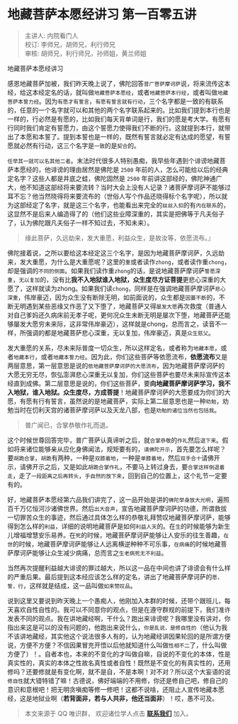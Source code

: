 # 地藏菩萨本愿经讲习 第一百零五讲

> 主讲人: 内院看门人 <br />
> 校订: 李师兄，胡师兄，利行师兄 <br />
> 审核: 胡师兄，利行师兄，孙师姐，黄兰师姐 <br />

地藏菩萨本愿经讲习

感恩地藏菩萨加被，我们昨天晚上说了，佛陀回答`普广菩萨摩诃萨`说，将来流传这本经，给这本经定名的话，就叫做`地藏菩萨本愿经`，或者`地藏菩萨本行经`，或者叫做`地藏菩萨本誓力经`。因为`有愿才有誓言`，`有愿有誓言就有行动`，三个名字都是一致的有联系的，任意的一个名字就可以和其他的两个名字联系起来的。比如我们提到本行也是一样的，行必然是有愿的，比如我们每天背单词是行，我们的愿是考大学。有愿有行同时我们肯定有誓愿力，由这个誓愿力使得我们不断的行。这就提到本行，就带出了本愿和本誓了。提到本誓也是一样的，既然有誓言就必定有达成的愿望，有誓愿就必然有行动，这三个名字是`一致`的是`契合`的。

`任举其一就可以名其他二者`。末法时代很多人特别愚痴，我早些年遇到个诽谤地藏菩萨本愿经的，他诽谤的理由居然是佛陀是 `2500` 年前的人，怎么可能给以后的经典定名字？这些人都是井底之蛙，佛陀固然是 `2500` 年前讲这部经的，佛陀神通广大，他不知道这部经将来要流转？当时大会上没有人记录？诸菩萨摩诃萨不能够过耳不忘？他当然晓得将来要流布的（世俗人写个作品还晓得标个名字呢），所以就为这部经定了名字，就是这三个名字，也能看出来完全的`丝丝入扣`的有`内在联系`的，这显然不是后来人编造得了的（他们这些业障深重的，其实是把佛等于凡夫俗子了，认为佛陀跟凡夫俗子一样不知过去，不知未来）。

> 缘此菩萨，久远劫来，发大重愿，利益众生，是故汝等，依愿流布。』

佛陀接着说，之所以要给这本经定这三个名字，是因为地藏菩萨摩诃萨，久远劫来，发大重愿，为什么是大重愿呢？这里的`重`或者读作`zhong`，或者读作重`chong`，却是强调的`不同的侧面`。如果我们读作重`zhong`的话，是说地藏菩萨摩诃萨`誓愿深重`，`无以复加`的，没有比**我不入地狱谁入地狱，众生度尽方证菩提**更悲心深重的大愿了，这样就读为zhong。如果我们读`chong`，同样是在强调地藏菩萨摩诃萨`悲心深重`，伟岸豪迈，因为众生没有断除无明，如前面说的，众生都是`因蔓不断`的，不断无明遇到某些恶缘又作恶了又下堕了，地藏菩萨又得`屡发大愿`再次救度（普通人对自己爹妈还久病床前无孝子呢，更何况众生未断无明是屡次下堕，地藏菩萨还能够屡发大愿穷未来际，这非常伟岸豪迈），这样就是chong，总而言之，读音不一样，所强调的都是地藏菩萨悲心深重，无以复加，伟岸豪迈，真是`众生慈父`。

发大重愿的关系，尽未来际普度一切众生，所以这样定名，或者称为`地藏本愿`，或者`地藏本行`，或者`地藏本誓力经`。因为此，你们这些菩萨等依愿流布，**依愿流布**又是两层意思，第一层意思是说的`依地藏菩萨摩诃萨的大愿流布`，因为地藏菩萨摩诃萨的大愿无穷无尽，恢弘澎湃悲心深重无以复加，你们这些菩萨也要尽未来际宣传这本经直到成佛。第二层意思是说的，你们这些菩萨，要**向地藏菩萨摩诃萨学习，我不入地狱，谁入地狱。众生度尽，方成菩提**！地藏菩萨摩诃萨的大愿要成为你们的大愿，有愿有行有誓言，虽然说的是地藏菩萨，实际上第二层意思也是一种`劝勉`，劝勉当时在忉利天宫的诸菩萨摩诃萨以及天龙八部，也是`劝勉的诸位当然也包括我`。

> 普广闻已，合掌恭敬作礼而退。

这个时候世尊回答完毕，普广菩萨认真谛听之后，就`合掌恭敬`的`作礼`然后`退下来`。假如将来诸位能够亲从应化身佛闻法，规矩要有的，`请佛陀开示`，首先要怎么样呢？要`胡跪合掌`，`胡跪`有两种，一种是`双膝着地`，一种是`单膝着地`，然后`双手合十`请佛开示，请佛开示之后，又是如此`胡跪合掌作礼`，不要马上转过身去，要`合掌这样倒退着走`，走了`一段距离之后再转头`，`手自然的放下来`，回到自己的位置上，这个礼节一定要有的。

好，地藏菩萨本愿经第六品我们讲完了，这一品开始是讲的`佛陀举身放大光明`，遍照百千万亿恒河沙诸佛世界。然后`出大音声`，宣告地藏菩萨摩诃萨的功德，所谓救拔一切罪苦众生的事迹，然后通过具体怎么样的恭敬礼拜赞叹地藏菩萨摩诃萨，能够得到怎么样的`利益`，详细的说明地藏菩萨是如何`利益人天`的。在`生`的时候能够为新生儿增福增慧安乐易养。在`死`的时候，地藏菩萨摩诃萨能够让人安乐的往生善趣，`在世`的时候，地藏菩萨摩诃萨能够让人远离横逆种种不可乐事，`在病痛`的时候地藏菩萨摩诃萨能够让众生减少病痛，总而言之`生老病死无不利益`。

当然再次提醒利益越大诽谤的罪过越大，所以这一品在中间也讲了诽谤会有什么样的严重后果。最后提到这本经应该怎么样的定名，讲出了地藏菩萨摩诃萨的`愿，誓，行`，这样就是结成，这一品叫做`如来赞叹品`。

说到这里又要说到昨天晚上一个愚痴人，他刚加入本群的时候，还带个跟班儿，每天喜欢自性自性的。我可以不同意你的观点，但是在遵守群规的前提下，我们准许发表不同的观点。我在讲地藏经啊，干什么？跑出来诽谤呢？我哪里没有讲对，你指出来这是可以的没有问题的，他跑出来说什么，`你是乱说，是修自性的`（他认为我不该讲地藏经，其实他这个说法很多人有的，认为地藏经讲因果轮回的是所谓方便说，方便不方便？不信因果冒充开悟以后他就知道什么叫做`性相不二`了，什么叫做方便了）！。自者本也，本来的不变化的才叫做自嘛，自说的不变化的本体，性是真实性的，真实的本体之性故名真性或者自性！既然是不变化的有真实性的，还用修吗？还要修就是有变化啊，就不是自，不是本啊！对不对？所以这个大妄语的说`修自性`就大错特错了嘛！古德说，佛好端端的不用修，你还是修自己吧，修自己的意识和意根吧！把无明贪嗔痴等修一修吧！这都不说啥，还阻止人宣传地藏本愿经，这是地狱业啊（**若背面非，若与人共非，他还当面非**）！哎，愚不可及。

> 本文来源于 QQ 唯识群， 欢迎诸位学人点击 **[联系我们](https://mp.weixin.qq.com/s/lZCfWjmLjgNR165Tx4_bCQ)** 加入。
